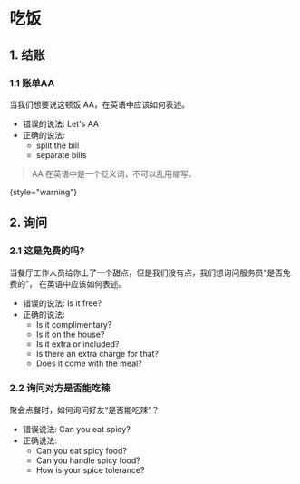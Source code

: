 # 吃饭

<show-structure depth="3"/>


## 1. 结账

### 1.1 账单AA

当我们想要说这顿饭 AA，在英语中应该如何表述。

- 错误的说法: Let's AA
- 正确的说法: 
  - split the bill
  - separate bills

> AA 在英语中是一个贬义词，不可以乱用缩写。
> 
{style="warning"}


## 2. 询问

### 2.1 这是免费的吗?

当餐厅工作人员给你上了一个甜点，但是我们没有点，我们想询问服务员“是否免费的”， 在英语中应该如何表述。

- 错误的说法: Is it free?
- 正确的说法: 
  - Is it complimentary?
  - Is it on the house?
  - Is it extra or included?
  - Is there an extra charge for that?
  - Does it come with the meal?

### 2.2 询问对方是否能吃辣

聚会点餐时，如何询问好友“是否能吃辣”？
- 错误说法: Can you eat spicy?
- 正确说法: 
  - Can you eat spicy food?
  - Can you handle spicy food?
  - How is your spice tolerance?

